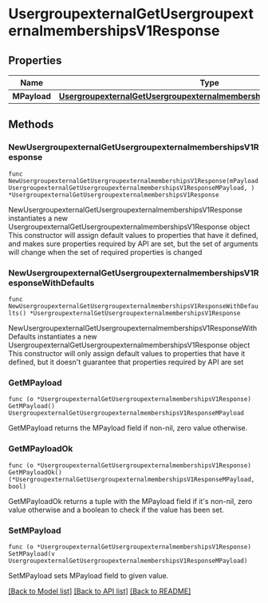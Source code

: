 # UsergroupexternalGetUsergroupexternalmembershipsV1Response

## Properties

Name | Type | Description | Notes
------------ | ------------- | ------------- | -------------
**MPayload** | [**UsergroupexternalGetUsergroupexternalmembershipsV1ResponseMPayload**](UsergroupexternalGetUsergroupexternalmembershipsV1ResponseMPayload.md) |  | 

## Methods

### NewUsergroupexternalGetUsergroupexternalmembershipsV1Response

`func NewUsergroupexternalGetUsergroupexternalmembershipsV1Response(mPayload UsergroupexternalGetUsergroupexternalmembershipsV1ResponseMPayload, ) *UsergroupexternalGetUsergroupexternalmembershipsV1Response`

NewUsergroupexternalGetUsergroupexternalmembershipsV1Response instantiates a new UsergroupexternalGetUsergroupexternalmembershipsV1Response object
This constructor will assign default values to properties that have it defined,
and makes sure properties required by API are set, but the set of arguments
will change when the set of required properties is changed

### NewUsergroupexternalGetUsergroupexternalmembershipsV1ResponseWithDefaults

`func NewUsergroupexternalGetUsergroupexternalmembershipsV1ResponseWithDefaults() *UsergroupexternalGetUsergroupexternalmembershipsV1Response`

NewUsergroupexternalGetUsergroupexternalmembershipsV1ResponseWithDefaults instantiates a new UsergroupexternalGetUsergroupexternalmembershipsV1Response object
This constructor will only assign default values to properties that have it defined,
but it doesn't guarantee that properties required by API are set

### GetMPayload

`func (o *UsergroupexternalGetUsergroupexternalmembershipsV1Response) GetMPayload() UsergroupexternalGetUsergroupexternalmembershipsV1ResponseMPayload`

GetMPayload returns the MPayload field if non-nil, zero value otherwise.

### GetMPayloadOk

`func (o *UsergroupexternalGetUsergroupexternalmembershipsV1Response) GetMPayloadOk() (*UsergroupexternalGetUsergroupexternalmembershipsV1ResponseMPayload, bool)`

GetMPayloadOk returns a tuple with the MPayload field if it's non-nil, zero value otherwise
and a boolean to check if the value has been set.

### SetMPayload

`func (o *UsergroupexternalGetUsergroupexternalmembershipsV1Response) SetMPayload(v UsergroupexternalGetUsergroupexternalmembershipsV1ResponseMPayload)`

SetMPayload sets MPayload field to given value.



[[Back to Model list]](../README.md#documentation-for-models) [[Back to API list]](../README.md#documentation-for-api-endpoints) [[Back to README]](../README.md)


